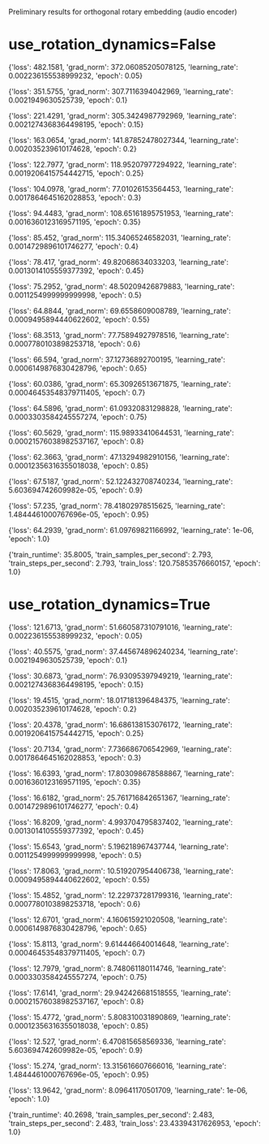 Preliminary results for orthogonal rotary embedding (audio encoder)

# use_rotation_dynamics=False
 
{'loss': 482.1581, 'grad_norm': 372.06085205078125, 'learning_rate': 0.002236155538999232, 'epoch': 0.05}

{'loss': 351.5755, 'grad_norm': 307.7116394042969, 'learning_rate': 0.0021949630525739, 'epoch': 0.1}

{'loss': 221.4291, 'grad_norm': 305.3424987792969, 'learning_rate': 0.0021274368364498195, 'epoch': 0.15}

{'loss': 163.0654, 'grad_norm': 141.87852478027344, 'learning_rate': 0.002035239610174628, 'epoch': 0.2}

{'loss': 122.7977, 'grad_norm': 118.95207977294922, 'learning_rate': 0.0019206415754442715, 'epoch': 0.25}

{'loss': 104.0978, 'grad_norm': 77.01026153564453, 'learning_rate': 0.0017864645162028853, 'epoch': 0.3}

{'loss': 94.4483, 'grad_norm': 108.65161895751953, 'learning_rate': 0.0016360123169571195, 'epoch': 0.35}

{'loss': 85.452, 'grad_norm': 115.34065246582031, 'learning_rate': 0.0014729896101746277, 'epoch': 0.4}

{'loss': 78.417, 'grad_norm': 49.82068634033203, 'learning_rate': 0.0013014105559377392, 'epoch': 0.45}

{'loss': 75.2952, 'grad_norm': 48.50209426879883, 'learning_rate': 0.0011254999999999998, 'epoch': 0.5}

{'loss': 64.8844, 'grad_norm': 69.6558609008789, 'learning_rate': 0.0009495894440622602, 'epoch': 0.55}

{'loss': 68.3513, 'grad_norm': 77.75894927978516, 'learning_rate': 0.0007780103898253718, 'epoch': 0.6}

{'loss': 66.594, 'grad_norm': 37.12736892700195, 'learning_rate': 0.0006149876830428796, 'epoch': 0.65}

{'loss': 60.0386, 'grad_norm': 65.30926513671875, 'learning_rate': 0.00046453548379711405, 'epoch': 0.7}

{'loss': 64.5896, 'grad_norm': 61.09320831298828, 'learning_rate': 0.0003303584245557274, 'epoch': 0.75}

{'loss': 60.5629, 'grad_norm': 115.98933410644531, 'learning_rate': 0.00021576038982537167, 'epoch': 0.8}

{'loss': 62.3663, 'grad_norm': 47.13294982910156, 'learning_rate': 0.00012356316355018038, 'epoch': 0.85}

{'loss': 67.5187, 'grad_norm': 52.122432708740234, 'learning_rate': 5.603694742609982e-05, 'epoch': 0.9}

{'loss': 57.235, 'grad_norm': 78.41802978515625, 'learning_rate': 1.4844461000767696e-05, 'epoch': 0.95}

{'loss': 64.2939, 'grad_norm': 61.09769821166992, 'learning_rate': 1e-06, 'epoch': 1.0}

{'train_runtime': 35.8005, 'train_samples_per_second': 2.793, 'train_steps_per_second': 2.793, 'train_loss': 120.75853576660157, 'epoch': 1.0}



# use_rotation_dynamics=True

{'loss': 121.6713, 'grad_norm': 51.660587310791016, 'learning_rate': 0.002236155538999232, 'epoch': 0.05}

{'loss': 40.5575, 'grad_norm': 37.445674896240234, 'learning_rate': 0.0021949630525739, 'epoch': 0.1}

{'loss': 30.6873, 'grad_norm': 76.93095397949219, 'learning_rate': 0.0021274368364498195, 'epoch': 0.15}

{'loss': 19.4515, 'grad_norm': 18.017181396484375, 'learning_rate': 0.002035239610174628, 'epoch': 0.2}

{'loss': 20.4378, 'grad_norm': 16.686138153076172, 'learning_rate': 0.0019206415754442715, 'epoch': 0.25}

{'loss': 20.7134, 'grad_norm': 7.736686706542969, 'learning_rate': 0.0017864645162028853, 'epoch': 0.3}

{'loss': 16.6393, 'grad_norm': 17.803098678588867, 'learning_rate': 0.0016360123169571195, 'epoch': 0.35}

{'loss': 16.6182, 'grad_norm': 25.761716842651367, 'learning_rate': 0.0014729896101746277, 'epoch': 0.4}

{'loss': 16.8209, 'grad_norm': 4.993704795837402, 'learning_rate': 0.0013014105559377392, 'epoch': 0.45}

{'loss': 15.6543, 'grad_norm': 5.196218967437744, 'learning_rate': 0.0011254999999999998, 'epoch': 0.5}

{'loss': 17.8063, 'grad_norm': 10.519207954406738, 'learning_rate': 0.0009495894440622602, 'epoch': 0.55}

{'loss': 15.4852, 'grad_norm': 12.229737281799316, 'learning_rate': 0.0007780103898253718, 'epoch': 0.6}

{'loss': 12.6701, 'grad_norm': 4.160615921020508, 'learning_rate': 0.0006149876830428796, 'epoch': 0.65}

{'loss': 15.8113, 'grad_norm': 9.614446640014648, 'learning_rate': 0.00046453548379711405, 'epoch': 0.7}

{'loss': 12.7979, 'grad_norm': 8.748061180114746, 'learning_rate': 0.0003303584245557274, 'epoch': 0.75}

{'loss': 17.6141, 'grad_norm': 29.942426681518555, 'learning_rate': 0.00021576038982537167, 'epoch': 0.8}

{'loss': 15.4772, 'grad_norm': 5.808310031890869, 'learning_rate': 0.00012356316355018038, 'epoch': 0.85}

{'loss': 12.527, 'grad_norm': 6.470815658569336, 'learning_rate': 5.603694742609982e-05, 'epoch': 0.9}

{'loss': 15.274, 'grad_norm': 13.315616607666016, 'learning_rate': 1.4844461000767696e-05, 'epoch': 0.95}

{'loss': 13.9642, 'grad_norm': 8.09641170501709, 'learning_rate': 1e-06, 'epoch': 1.0}

{'train_runtime': 40.2698, 'train_samples_per_second': 2.483, 'train_steps_per_second': 2.483, 'train_loss': 23.43394317626953, 'epoch': 1.0}

